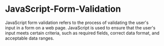 # JavaScript-Form-Validation
JavaScript form validation refers to the process of validating the user's input in a form on a web page. JavaScript is used to ensure that the user's input meets certain criteria, such as required fields, correct data format, and acceptable data ranges.
